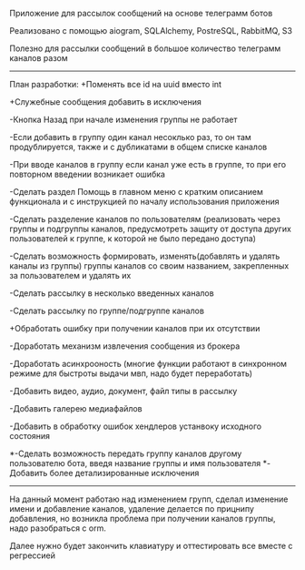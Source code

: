 Приложение для рассылок сообщений на основе телеграмм ботов

Реализовано с помощью aiogram, SQLAlchemy, PostreSQL, RabbitMQ, S3

Полезно для рассылки сообщений в большое количество телеграмм каналов разом

______________________________________________________________________________
План разработки:
+Поменять все id на uuid вместо int

+Служебные сообщения добавить в исключения

-Кнопка Назад при начале изменения группы не работает

-Если добавить в группу один канал несоклько раз, то он там продублируется, также и с
дубликатами в общем списке каналов

-При вводе каналов в группу если канал уже есть в группе, то при его повторном введении возникает ошибка

-Сделать раздел Помощь в главном меню с кратким описанием функционала и с инструкцией по началу
использования приложения

-Сделать разделение каналов по пользователям (реализовать через группы и подгруппы каналов,
предусмотреть защиту от доступа других пользователей к группе, к которой не было передано доступа)

-Сделать возможность формировать, изменять(добавлять и удалять каналы из группы)
группы каналов со своим названием, закрепленных за пользователем и удалять их


-Сделать рассылку в несколько введенных каналов

-Сделать рассылку по группе/подгруппе каналов

+Обработать ошибку при получении каналов при их отсутствии

-Доработать механизм извлечения сообщения из брокера

-Доработать асинхрооность (многие функции работают в синхронном режиме для быстроты выдачи мвп, надо
будет переработать)

-Добавить видео, аудио, документ, файл типы в рассылку

-Добавить галерею медиафайлов

-Добавить в обработку ошибок хендлеров устанвоку исходного состояния

*-Сделать возможность передать группу каналов другому пользователю бота, введя название
группы и имя пользователя
*-Добавить более детализированные исключения
________________________________________________________________________________
На данный момент работаю над изменением групп, сделал изменение имени и добавление каналов,
удаление делается по прицнипу добавления, но возникла проблема при получении каналов группы,
надо разобраться с orm.

Далее нужно будет закончить клавиатуру и оттестировать все вместе с регрессией


